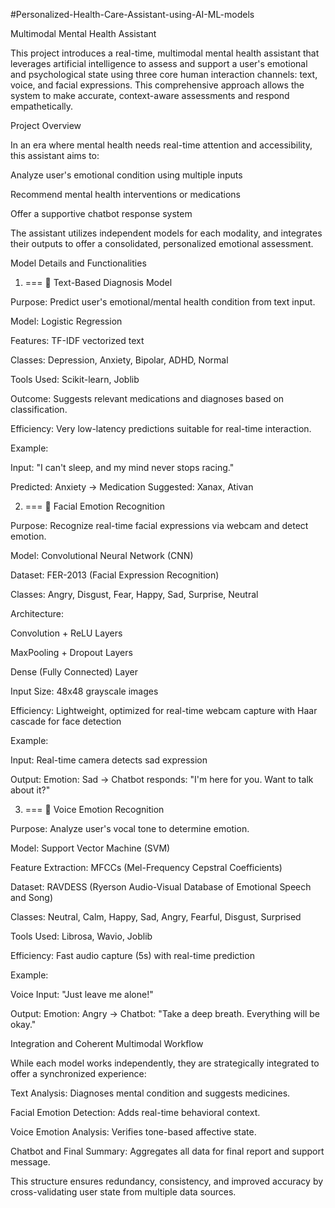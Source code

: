 #Personalized-Health-Care-Assistant-using-AI-ML-models

 Multimodal Mental Health Assistant

This project introduces a real-time, multimodal mental health assistant that leverages artificial intelligence to assess and support a user's emotional and psychological state using three core human interaction channels: text, voice, and facial expressions. This comprehensive approach allows the system to make accurate, context-aware assessments and respond empathetically.

 Project Overview

In an era where mental health needs real-time attention and accessibility, this assistant aims to:

Analyze user's emotional condition using multiple inputs

Recommend mental health interventions or medications

Offer a supportive chatbot response system

The assistant utilizes independent models for each modality, and integrates their outputs to offer a consolidated, personalized emotional assessment.

 Model Details and Functionalities

1. === 🔢 Text-Based Diagnosis Model

Purpose: Predict user's emotional/mental health condition from text input.

Model: Logistic Regression

Features: TF-IDF vectorized text

Classes: Depression, Anxiety, Bipolar, ADHD, Normal

Tools Used: Scikit-learn, Joblib

Outcome: Suggests relevant medications and diagnoses based on classification.

Efficiency: Very low-latency predictions suitable for real-time interaction.

Example:

Input: "I can't sleep, and my mind never stops racing."

Predicted: Anxiety → Medication Suggested: Xanax, Ativan

2. === 📸 Facial Emotion Recognition

Purpose: Recognize real-time facial expressions via webcam and detect emotion.

Model: Convolutional Neural Network (CNN)

Dataset: FER-2013 (Facial Expression Recognition)

Classes: Angry, Disgust, Fear, Happy, Sad, Surprise, Neutral

Architecture:

Convolution + ReLU Layers

MaxPooling + Dropout Layers

Dense (Fully Connected) Layer

Input Size: 48x48 grayscale images

Efficiency: Lightweight, optimized for real-time webcam capture with Haar cascade for face detection

Example:

Input: Real-time camera detects sad expression

Output: Emotion: Sad → Chatbot responds: "I'm here for you. Want to talk about it?"

3. === 🎤 Voice Emotion Recognition

Purpose: Analyze user's vocal tone to determine emotion.

Model: Support Vector Machine (SVM)

Feature Extraction: MFCCs (Mel-Frequency Cepstral Coefficients)

Dataset: RAVDESS (Ryerson Audio-Visual Database of Emotional Speech and Song)

Classes: Neutral, Calm, Happy, Sad, Angry, Fearful, Disgust, Surprised

Tools Used: Librosa, Wavio, Joblib

Efficiency: Fast audio capture (5s) with real-time prediction

Example:

Voice Input: "Just leave me alone!"

Output: Emotion: Angry → Chatbot: "Take a deep breath. Everything will be okay."

 Integration and Coherent Multimodal Workflow

While each model works independently, they are strategically integrated to offer a synchronized experience:

Text Analysis: Diagnoses mental condition and suggests medicines.

Facial Emotion Detection: Adds real-time behavioral context.

Voice Emotion Analysis: Verifies tone-based affective state.

Chatbot and Final Summary: Aggregates all data for final report and support message.

This structure ensures redundancy, consistency, and improved accuracy by cross-validating user state from multiple data sources.
